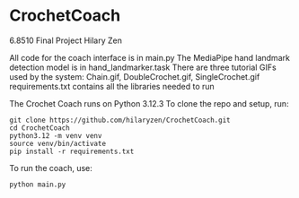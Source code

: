 # CrochetCoach
6.8510 Final Project
Hilary Zen

All code for the coach interface is in main.py
The MediaPipe hand landmark detection model is in hand_landmarker.task
There are three tutorial GIFs used by the system: Chain.gif, DoubleCrochet.gif, SingleCrochet.gif
requirements.txt contains all the libraries needed to run

The Crochet Coach runs on Python 3.12.3
To clone the repo and setup, run:
```
git clone https://github.com/hilaryzen/CrochetCoach.git
cd CrochetCoach
python3.12 -m venv venv
source venv/bin/activate
pip install -r requirements.txt
```

To run the coach, use:
```
python main.py
```